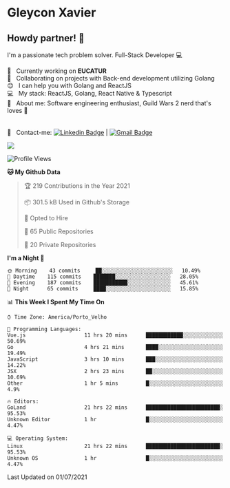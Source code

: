# Gleycon Xavier

## Howdy partner! 👋

I'm a passionate tech problem solver.
Full-Stack Developer :computer:

 :rocket:  &nbsp; Currently working on **EUCATUR**
 <br/> :purple_heart: &nbsp; Collaborating on projects with Back-end development utilizing Golang
 <br/> :blush: &nbsp; I can help you with Golang and ReactJS
 <br/> :computer: &nbsp; My stack: ReactJS, Golang, React Native & Typescript
 <br/> 💬  &nbsp; About me: Software engineering enthusiast, Guild Wars 2 nerd that's loves :apple:
 <br/>
 <br/>
 <br/> :email: &nbsp; Contact-me: [![Linkedin Badge](https://img.shields.io/badge/-GleyconXavier-blue?style=flat-square&logo=Linkedin&logoColor=white&link=https://www.linkedin.com/in/gleyconxavier/)](https://www.linkedin.com/in/gleyconxavier/) 
| 
[![Gmail Badge](https://img.shields.io/badge/-gleyconxcarlos@gmail.com-c14438?style=flat-square&logo=Gmail&logoColor=white&link=mailto:gleyconxcarlos@gmail.com)](mailto:gleyconxcarlos@gmail.com)

![](https://komarev.com/ghpvc/?username=gleyconxavier)

<!--START_SECTION:waka-->
![Profile Views](http://img.shields.io/badge/Profile%20Views-0-blue)

**🐱 My Github Data** 

> 🏆 219 Contributions in the Year 2021
 > 
> 📦 301.5 kB Used in Github's Storage 
 > 
> 💼 Opted to Hire
 > 
> 📜 65 Public Repositories 
 > 
> 🔑 20 Private Repositories  
 > 
**I'm a Night 🦉** 

```text
🌞 Morning    43 commits     ██░░░░░░░░░░░░░░░░░░░░░░░   10.49% 
🌆 Daytime    115 commits    ███████░░░░░░░░░░░░░░░░░░   28.05% 
🌃 Evening    187 commits    ███████████░░░░░░░░░░░░░░   45.61% 
🌙 Night      65 commits     ████░░░░░░░░░░░░░░░░░░░░░   15.85%

```


📊 **This Week I Spent My Time On** 

```text
⌚︎ Time Zone: America/Porto_Velho

💬 Programming Languages: 
Vue.js                   11 hrs 20 mins      ████████████░░░░░░░░░░░░░   50.69% 
Go                       4 hrs 21 mins       ████░░░░░░░░░░░░░░░░░░░░░   19.49% 
JavaScript               3 hrs 10 mins       ███░░░░░░░░░░░░░░░░░░░░░░   14.22% 
JSX                      2 hrs 23 mins       ██░░░░░░░░░░░░░░░░░░░░░░░   10.69% 
Other                    1 hr 5 mins         █░░░░░░░░░░░░░░░░░░░░░░░░   4.9%

🔥 Editors: 
GoLand                   21 hrs 22 mins      ████████████████████████░   95.53% 
Unknown Editor           1 hr                █░░░░░░░░░░░░░░░░░░░░░░░░   4.47%

💻 Operating System: 
Linux                    21 hrs 22 mins      ████████████████████████░   95.53% 
Unknown OS               1 hr                █░░░░░░░░░░░░░░░░░░░░░░░░   4.47%

```


 Last Updated on 01/07/2021
<!--END_SECTION:waka-->
